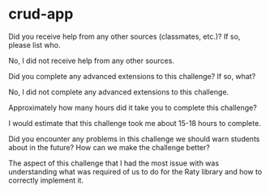 # crud-app

Did you receive help from any other sources (classmates, etc.)? If so, please list who.

No, I did not receive help from any other sources. 



Did you complete any advanced extensions to this challenge? If so, what?

No, I did not complete any advanced extensions to this challenge. 



Approximately how many hours did it take you to complete this challenge?

I would estimate that this challenge took me about 15-18 hours to complete. 



Did you encounter any problems in this challenge we should warn students about in the future? How can we make the challenge better?

The aspect of this challenge that I had the most issue with was understanding what was required of us to do for the Raty library and how to correctly implement it. 

